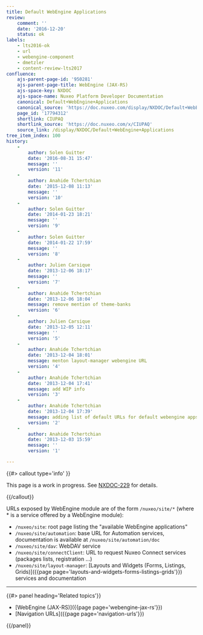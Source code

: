 ```yaml
---
title: Default WebEngine Applications
review:
    comment: ''
    date: '2016-12-20'
    status: ok
labels:
    - lts2016-ok
    - url
    - webengine-component
    - dmetzler
    - content-review-lts2017
confluence:
    ajs-parent-page-id: '950281'
    ajs-parent-page-title: WebEngine (JAX-RS)
    ajs-space-key: NXDOC
    ajs-space-name: Nuxeo Platform Developer Documentation
    canonical: Default+WebEngine+Applications
    canonical_source: 'https://doc.nuxeo.com/display/NXDOC/Default+WebEngine+Applications'
    page_id: '17794312'
    shortlink: CIUPAQ
    shortlink_source: 'https://doc.nuxeo.com/x/CIUPAQ'
    source_link: /display/NXDOC/Default+WebEngine+Applications
tree_item_index: 100
history:
    -
        author: Solen Guitter
        date: '2016-08-31 15:47'
        message: ''
        version: '11'
    -
        author: Anahide Tchertchian
        date: '2015-12-08 11:13'
        message: ''
        version: '10'
    -
        author: Solen Guitter
        date: '2014-01-23 18:21'
        message: ''
        version: '9'
    -
        author: Solen Guitter
        date: '2014-01-22 17:59'
        message: ''
        version: '8'
    -
        author: Julien Carsique
        date: '2013-12-06 18:17'
        message: ''
        version: '7'
    -
        author: Anahide Tchertchian
        date: '2013-12-06 18:04'
        message: remove mention of theme-banks
        version: '6'
    -
        author: Julien Carsique
        date: '2013-12-05 12:11'
        message: ''
        version: '5'
    -
        author: Anahide Tchertchian
        date: '2013-12-04 18:01'
        message: menton layout-manager webengine URL
        version: '4'
    -
        author: Anahide Tchertchian
        date: '2013-12-04 17:41'
        message: add WIP info
        version: '3'
    -
        author: Anahide Tchertchian
        date: '2013-12-04 17:39'
        message: adding list of default URLs for default webengine apps
        version: '2'
    -
        author: Anahide Tchertchian
        date: '2013-12-03 15:59'
        message: ''
        version: '1'

---
```

{{#> callout type='info' }}

This page is a work in progress. See [NXDOC-229](https://jira.nuxeo.com/browse/NXDOC-229) for details.

{{/callout}}

URLs exposed by WebEngine module are of the form `/nuxeo/site/*` (where * is a service offered by a WebEngine module):

*   `/nuxeo/site`: root page listing the "available WebEngine applications"
*   `/nuxeo/site/automation`: base URL for Automation services, documentation is available at `/nuxeo/site/automation/doc`
*   `/nuxeo/site/dav`: WebDAV service
*   `/nuxeo/site/connectClient`: URL to request Nuxeo Connect services (packages lists, registration ...)
*   `/nuxeo/site/layout-manager`: [Layouts and Widgets (Forms, Listings, Grids)]({{page page='layouts-and-widgets-forms-listings-grids'}}) services and documentation

* * *

<div class="row" data-equalizer data-equalize-on="medium">
<div class="column medium-6">
{{#> panel heading='Related topics'}}

- [WebEngine (JAX-RS)]({{page page='webengine-jax-rs'}})
- [Navigation URLs]({{page page='navigation-urls'}})

{{/panel}}
</div>

<div class="column medium-6">
</div>
</div>
